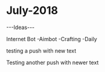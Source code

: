 # July-2018

---Ideas---

Internet Bot
-Aimbot
-Crafting
-Daily

testing a push with new text

Testing another push with newer text
